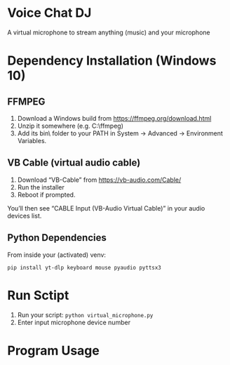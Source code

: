 # Voice Chat DJ

A virtual microphone to stream anything (music) and your microphone

# Dependency Installation (Windows 10)

## FFMPEG

1. Download a Windows build from https://ffmpeg.org/download.html
2. Unzip it somewhere (e.g. C:\ffmpeg\)
3. Add its bin\ folder to your PATH in System → Advanced → Environment Variables.

## VB Cable (virtual audio cable)

1. Download “VB-Cable” from https://vb-audio.com/Cable/
2. Run the installer
3. Reboot if prompted.

You’ll then see “CABLE Input (VB-Audio Virtual Cable)” in your audio devices list.

## Python Dependencies

From inside your (activated) venv:

`pip install yt-dlp keyboard mouse pyaudio pyttsx3`

# Run Sctipt

1. Run your script: `python virtual_microphone.py`
2. Enter input microphone device number

# Program Usage
